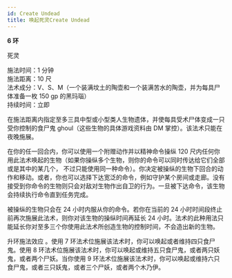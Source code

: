 ```yaml
---
id: Create Undead
title: 唤起死灵Create Undead
---
```


**6 环**

死灵

施法时间：1 分钟  
施法距离：10 尺  
法术成分：V、S、M（一个装满坟土的陶壶和一个装满苦水的陶壶，并为每具尸体准备一枚 150 gp 的黑玛瑙）  
持续时间：立即

在施法距离内指定至多三具中型或小型类人生物遗体，并使每具受术尸体变成一只受你控制的食尸鬼 ghoul（这些生物的具体游戏资料由 DM 掌控）。该法术只能在夜晚施展。

在你的任一回合内，你可以使用一个附赠动作并以精神命令操纵 120 尺内任何你用此法术唤起的生物（如果你操纵多个生物，则你的命令可以同时传达给它们全部或是其中的某几个，
不过只能使用同一种命令）。你决定被操纵的生物下回合的动作和移动。或者，你也可以选择下达宽泛的命令，例如守护某个房间或走廊。没有接受到你命令的生物则只会对敌对生物作出自卫的行为。一旦被下达命令，该生物会持续执行命令直到任务完成。

被操纵的生物只会在 24 小时内服从你的命令。若你在当前的 24 小时时间段终止前再次施展此法术，则你对该生物的操纵时间再延长 24 小时。法术的此种用法只能延长你对至多三个你使用此法术所创造生物的控制时间，不会造出新的生物。

升环施法效应
。使用 7 环法术位施展该法术时，你可以唤起或者维持四只食尸鬼。使用 8 环法术位施展该法术时，你可以唤起或维持五只食尸鬼，或者两只妖鬼，或者两个尸妖。当你使用 9 环法术位施展该法术时，你可以唤起或维持六只食尸鬼，或者三只妖鬼，或者三个尸妖，或者两个木乃伊。
